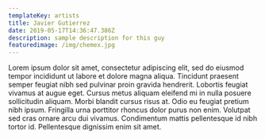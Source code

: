 ```yaml
---
templateKey: artists
title: Javier Gutierrez
date: 2019-05-17T14:36:47.386Z
description: sample description for this guy
featuredimage: /img/chemex.jpg
---
```

Lorem ipsum dolor sit amet, consectetur adipiscing elit, sed do eiusmod tempor incididunt ut labore et dolore magna aliqua. Tincidunt praesent semper feugiat nibh sed pulvinar proin gravida hendrerit. Lobortis feugiat vivamus at augue eget. Cursus metus aliquam eleifend mi in nulla posuere sollicitudin aliquam. Morbi blandit cursus risus at. Odio eu feugiat pretium nibh ipsum. Fringilla urna porttitor rhoncus dolor purus non enim. Volutpat sed cras ornare arcu dui vivamus. Condimentum mattis pellentesque id nibh tortor id. Pellentesque dignissim enim sit amet.
